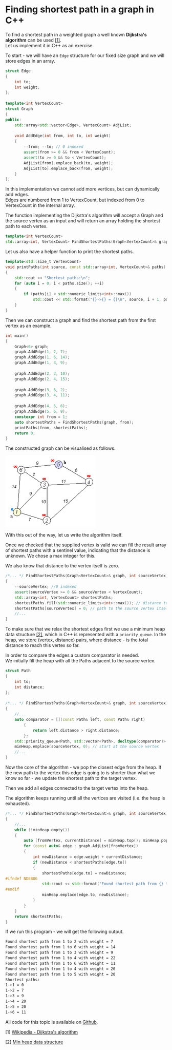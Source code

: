 # Finding shortest path in a graph in C++

To find a shortest path in a weighted graph a well known **Dijkstra's algorithm** can be used [\[1\]](#1).  
Let us implement it in C++ as an exercise.

To start - we will have an `Edge` structure for our fixed size graph and we will store edges in an array.
```cpp
struct Edge
{
	int to;
	int weight;
};

template<int VertexCount>
struct Graph
{
public:
	std::array<std::vector<Edge>, VertexCount> AdjList;

	void AddEdge(int from, int to, int weight)
	{
		--from; --to; // 0 indexed
		assert(from >= 0 && from < VertexCount);
		assert(to >= 0 && to < VertexCount);
		AdjList[from].emplace_back(to, weight);
		AdjList[to].emplace_back(from, weight);
	}
};
```
In this implementation we cannot add more vertices, but can dynamically add edges.  
Edges are numbered from 1 to VertexCount, but indexed from 0 to VertexCount in the internal array.

The function implementing the Dijkstra's algorithm will accept a Graph and the source vertex as an input and will return
an array holding the shortest path to each vertex.
```cpp
template<int VertexCount>
std::array<int, VertexCount> FindShortestPaths(Graph<VertexCount>& graph, int sourceVertex);
```

Let us also have a helper function to print the shortest paths.
```cpp
template<std::size_t VertexCount>
void printPaths(int source, const std::array<int, VertexCount>& paths)
{
	std::cout << "Shortest paths:\n";
	for (auto i = 0; i < paths.size(); ++i)
	{
		if (paths[i] < std::numeric_limits<int>::max())
			std::cout << std::format("{}->{} = {}\n", source, i + 1, paths[i]);
	}
}
```
Then we can construct a graph and find the shortest path from the first vertex as an example.
```cpp
int main()
{
	Graph<6> graph;
	graph.AddEdge(1, 2, 7);
	graph.AddEdge(1, 6, 14);
	graph.AddEdge(1, 3, 9);

	graph.AddEdge(2, 3, 10);
	graph.AddEdge(2, 4, 15);

	graph.AddEdge(3, 6, 2);
	graph.AddEdge(3, 4, 11);

	graph.AddEdge(4, 5, 6);
	graph.AddEdge(5, 6, 9);
	constexpr int from = 1;
	auto shortestPaths = FindShortestPaths(graph, from);
	printPaths(from, shortestPaths);
	return 0;
}
```
The constructed graph can be visualised as follows.

![Graph visualization](/img/Dijkstra_Animation.gif)

With this out of the way, let us write the algorithm itself.

Once we checked that the supplied vertex is valid we can fill the result array of shortest paths with a sentinel value,
indicating that the distance is unknown. We chose a max integer for this.

We also know that distance to the vertex itself is zero.
```cpp
/*... */ FindShortestPaths(Graph<VertexCount>& graph, int sourceVertex)
{
	--sourceVertex; //0 indexed
	assert(sourceVertex >= 0 && sourceVertex < VertexCount);
	std::array<int, VertexCount> shortestPaths;
	shortestPaths.fill(std::numeric_limits<int>::max()); // distance to all vertices is unknown
	shortestPaths[sourceVertex] = 0; // path to the source vertex itself it zero
	//...
}
```
To make sure that we relax the shortest edges first we use a minimum heap data structure [\[2\]](#2), which
in C++ is represented with a `priority_queue`. In the heap, we store (vertex, distance) pairs, where distance - is the total distance
to reach this vertex so far.

In order to compare the edges a custom comparator is needed.  
We initially fill the heap with all the Paths adjacent to the source vertex.
```cpp
struct Path
{
	int to;
	int distance;
};

/*... */ FindShortestPaths(Graph<VertexCount>& graph, int sourceVertex)
{
	//...
	auto comparator = [](const Path& left, const Path& right)
		{
			return left.distance > right.distance;
		};
	std::priority_queue<Path, std::vector<Path>, decltype(comparator)> minHeap;
	minHeap.emplace(sourceVertex, 0); // start at the source vertex
	//...
}
```
Now the core of the algorithm - we pop the closest edge from the heap. If the new path to the vertex this edge is going to
is shorter than what we know so far - we update the shortest path to the target vertex.

Then we add all edges connected to the target vertex into the heap.

The algorithm keeps running until all the vertices are visited (i.e. the heap is exhausted).

```cpp
/*... */ FindShortestPaths(Graph<VertexCount>& graph, int sourceVertex)
{
	//...
	while (!minHeap.empty())
	{
		auto [fromVertex, currentDistance] = minHeap.top(); minHeap.pop();
		for (const auto& edge : graph.AdjList[fromVertex])
		{
			int newDistance = edge.weight + currentDistance;
			if (newDistance < shortestPaths[edge.to])
			{
				shortestPaths[edge.to] = newDistance;
#ifndef NDEBUG
				std::cout << std::format("Found shortest path from {} to {} with weight = {}\n", sourceVertex + 1, edge.to + 1, newDistance);
#endif
				minHeap.emplace(edge.to, newDistance);
			}
		}
	}
	return shortestPaths;
}
```
If we run this program - we will get the following output.
```bash
Found shortest path from 1 to 2 with weight = 7
Found shortest path from 1 to 6 with weight = 14
Found shortest path from 1 to 3 with weight = 9
Found shortest path from 1 to 4 with weight = 22
Found shortest path from 1 to 6 with weight = 11
Found shortest path from 1 to 4 with weight = 20
Found shortest path from 1 to 5 with weight = 20
Shortest paths:
1->1 = 0
1->2 = 7
1->3 = 9
1->4 = 20
1->5 = 20
1->6 = 11
```


All code for this topic is available on [Github](https://github.com/ivan-golubev/graph-dijkstra.git).

<a name="1">\[1\] [Wikipedia - Dijkstra's algorithm](https://en.wikipedia.org/wiki/Dijkstra%27s_algorithm)</a>

<a name="2">\[2\] [Min heap data structure](https://www.geeksforgeeks.org/introduction-to-min-heap-data-structure/)</a>
